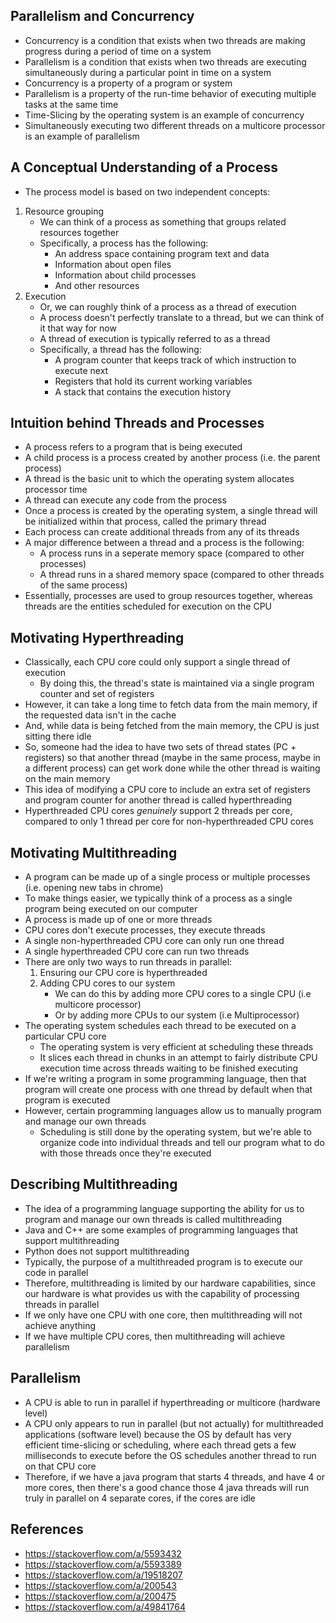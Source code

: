 ## Parallelism and Concurrency
- Concurrency is a condition that exists when two threads are making progress during a period of time on a system
- Parallelism is a condition that exists when two threads are executing simultaneously during a particular point in time on a system
- Concurrency is a property of a program or system
- Parallelism is a property of the run-time behavior of executing multiple tasks at the same time
- Time-Slicing by the operating system is an example of concurrency
- Simultaneously executing two different threads on a multicore processor is an example of parallelism

## A Conceptual Understanding of a Process
- The process model is based on two independent concepts:
1. Resource grouping
	- We can think of a process as something that groups related resources together
	- Specifically, a process has the following:
		- An address space containing program text and data
		- Information about open files
		- Information about child processes
		- And other resources
2. Execution
	- Or, we can roughly think of a process as a thread of execution
	- A process doesn't perfectly translate to a thread, but we can think of it that way for now
	- A thread of execution is typically referred to as a thread
	- Specifically, a thread has the following:
		- A program counter that keeps track of which instruction to execute next
		- Registers that hold its current working variables
		- A stack that contains the execution history

## Intuition behind Threads and Processes
- A process refers to a program that is being executed
- A child process is a process created by another process (i.e. the parent process)
- A thread is the basic unit to which the operating system allocates processor time
- A thread can execute any code from the process
- Once a process is created by the operating system, a single thread will be initialized within that process, called the primary thread
- Each process can create additional threads from any of its threads
- A major difference between a thread and a process is the following:
	- A process runs in a seperate memory space (compared to other processes)
	- A thread runs in a shared memory space (compared to other threads of the same process)
- Essentially, processes are used to group resources together, whereas threads are the entities scheduled for execution on the CPU

## Motivating Hyperthreading
- Classically, each CPU core could only support a single thread of execution
	- By doing this, the thread's state is maintained via a single program counter and set of registers
- However, it can take a long time to fetch data from the main memory, if the requested data isn't in the cache
- And, while data is being fetched from the main memory, the CPU is just sitting there idle
- So, someone had the idea to have two sets of thread states (PC + registers) so that another thread (maybe in the same process, maybe in a different process) can get work done while the other thread is waiting on the main memory
- This idea of modifying a CPU core to include an extra set of registers and program counter for another thread is called hyperthreading
- Hyperthreaded CPU cores *genuinely* support 2 threads per core, compared to only 1 thread per core for non-hyperthreaded CPU cores

## Motivating Multithreading
- A program can be made up of a single process or multiple processes (i.e. opening new tabs in chrome)
- To make things easier, we typically think of a process as a single program being executed on our computer
- A process is made up of one or more threads
- CPU cores don't execute processes, they execute threads
- A single non-hyperthreaded CPU core can only run one thread
- A single hyperthreaded CPU core can run two threads
- There are only two ways to run threads in parallel:
	1. Ensuring our CPU core is hyperthreaded
	2. Adding CPU cores to our system
		- We can do this by adding more CPU cores to a single CPU (i.e multicore processor)
		- Or by adding more CPUs to our system (i.e Multiprocessor)
- The operating system schedules each thread to be executed on a particular CPU core
	- The operating system is very efficient at scheduling these threads
	- It slices each thread in chunks in an attempt to fairly distribute CPU execution time across threads waiting to be finished executing
- If we're writing a program in some programming language, then that program will create one process with one thread by default when that program is executed
- However, certain programming languages allow us to manually program and manage our own threads
	- Scheduling is still done by the operating system, but we're able to organize code into individual threads and tell our program what to do with those threads once they're executed

## Describing Multithreading
- The idea of a programming language supporting the ability for us to program and manage our own threads is called multithreading
- Java and C++ are some examples of programming languages that support multithreading
- Python does not support multithreading
- Typically, the purpose of a multithreaded program is to execute our code in parallel
- Therefore, multithreading is limited by our hardware capabilities, since our hardware is what provides us with the capability of processing threads in parallel
- If we only have one CPU with one core, then multithreading will not achieve anything
- If we have multiple CPU cores, then multithreading will achieve parallelism

## Parallelism
- A CPU is able to run in parallel if hyperthreading or multicore (hardware level)
- A CPU only appears to run in parallel (but not actually) for multithreaded applications (software level) because the OS by default has very efficient time-slicing or scheduling, where each thread gets a few milliseconds to execute before the OS schedules another thread to run on that CPU core
- Therefore, if we have a java program that starts 4 threads, and have 4 or more cores, then there's a good chance those 4 java threads will run truly in parallel on 4 separate cores, if the cores are idle

## References
- https://stackoverflow.com/a/5593432
- https://stackoverflow.com/a/5593389
- https://stackoverflow.com/a/19518207
- https://stackoverflow.com/a/200543
- https://stackoverflow.com/a/200475
- https://stackoverflow.com/a/49841764
